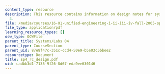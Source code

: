 ```yaml
---
content_type: resource
description: This resource contains information on design notes for systems problem
  4.
file: /media/courses/16-01-unified-engineering-i-ii-iii-iv-fall-2005-spring-2006/cadbb3d171359f268d67eda9ee630146_sp4_rc_design.pdf
file_type: application/pdf
learning_resource_types: []
ocw_type: OCWFile
parent_title: Systems/Labs 04
parent_type: CourseSection
parent_uid: 87e8f47c-351c-ccd4-50e9-b5e03c5bbee2
resourcetype: Document
title: sp4_rc_design.pdf
uid: cadbb3d1-7135-9f26-8d67-eda9ee630146
---
```

